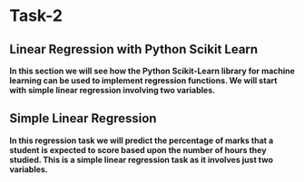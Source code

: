 # Task-2
## Linear Regression with Python Scikit Learn
**In this section we will see how the Python Scikit-Learn library for machine learning can be used to implement
regression functions. We will start with simple linear regression involving two variables.**
## Simple Linear Regression
**In this regression task we will predict the percentage of marks that a student is expected to score based upon
the number of hours they studied. This is a simple linear regression task as it involves just two variables.**
